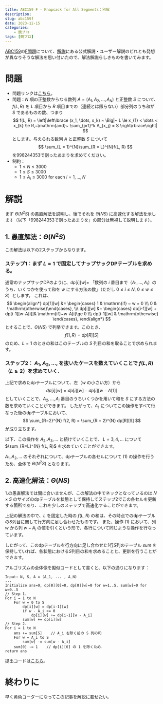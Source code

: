 ```yaml
---
title: ABC159 F - Knapsack for All Segments：別解
description: 
slug: abc159f
date: 2023-12-15
categories:
    - 競プロ
tags: [競プロ]
---
```


[ABC159](https://atcoder.jp/contests/abc159)の[F問題](https://atcoder.jp/contests/abc159/tasks/abc159_f)について、[解説](https://atcoder.jp/contests/abc159/tasks/abc159_f/editorial)にある公式解説・ユーザー解説のどれとも発想が異なりそうな解法を思い付いたので、解法解説らしきものを書いてみます。

# 問題

 - 問題リンクは[こちら](https://atcoder.jp/contests/abc159/tasks/abc159_f)。
 - 問題：$N$ 項の正整数からなる数列 $A = (A_1, A_2, \dots, A_N)$ と正整数 $S$ について、$f(L, R)$ を $L$ 項目から $R$ 項目までの（連続とは限らない）部分列のうち和が $S$ であるものの数、つまり
    $$
        f(L, R) =  \left|\left\lbrace (x_1, \dots, x_k) ~ \Big|~ L \le x_{1} < \dots < x_{k} \le R,~\mathrm{and}~ \sum_{j=1}^k A_{x_j} = S \right\rbrace\right|
    $$
    とします。与えられる数列 $A$ と正整数 $S$ について
    $$
        \sum_{L = 1}^{N}\sum_{R = L}^{N}f(L, R)
    $$
    を$998244353$で割ったあまりを求めてください。
 - 制約：
    - $1 \le N \le 3000$
    - $1 \le S \le 3000$
    - $1 \le A_i \le 3000$  for each $i=1,\dots,N$

# 解説
まず $\Theta(N^2S)$ の愚直解法を説明し、後でそれを $\Theta(NS)$ に高速化する解法を示します（以下「998244353で割ったあまりを」の部分は無視して説明します）。

## 1. 愚直解法：$\Theta(N^2S)$
この解法は以下の2ステップからなります。
### ステップ1：まず $L = 1$ で固定してナップサックDPテーブルを求める。

通常のナップサックDPのように、$dp[i][w] =$ 「数列の $i$ 番目まで（$A_1,\dots,A_i$）のうち、いくつかを使って和を $w$ にする方法の数」（ただし $0 \le i\le N,~0 \le w \le S$）とします。
これは、
    $$
    \begin{align*}
        dp[1][w] &= \begin{cases} 1 & \mathrm{if} ~ w = 0 \\\ 0 & \mathrm{otherwise}\end{cases}, \\\
        dp[i][w] &= \begin{cases} dp[i-1][w] + dp[i-1][w-A[i]]& \mathrm{if}~w-A[i]\ge 0 \\\ dp[i-1][w] & \mathrm{otherwise} \end{cases},
    \end{align*}
    $$
とすることで、$\Theta(NS)$ で列挙できます。このとき、
    $$
        f(1, R) = dp[R][S]
    $$
のため、$L = 1$ のときの和はこのテーブルの $S$ 列目の和を取ることで求められます。 

### ステップ2： $A_1, A_2, \dots,$ を抜いたケースを数えていくことで $f(L, R)$（$L \ge 2$）を求めていく.

上記で求めたdpテーブルについて、左（$w$ の小さい方）から
$$ dp[i][w] = dp[i][w] - dp[i][w - A[1]]　\tag{1} $$
としていくことで、$A_2,\dots, A_i$ 番目のうちいくつかを用いて和を $S$ にする方法の数を求めていくことができます。
したがって、$A_1$ についてこの操作をすべて行なった後のdpテーブルにおいて、
    $$
        \sum_{R=2}^{N} f(2, R) = \sum_{R = 2}^{N} dp[R][S] 
    $$
が成り立ちます。

以下、この操作を $A_2, A_3, \dots$ と続けていくことで、 $L = 3, 4, \dots$ について $\sum_{R=L}^{N} f(L, R)$ を求めていくことができます。

$A_1, A_2, \dots$ のそれぞれについて、dpテーブルの各セルについて $(1)$ の操作を行うため、全体で $\Theta(N^2S)$ となります。


## 2. 高速化解法：$\Theta(NS)$

1.の愚直解法では間に合いませんが、この解法の中でネックとなっているのは $N\times S$ のサイズのdpテーブルを状態として保持してステップ2でこの各セルを更新する箇所であり、これを少しのステップで高速化することができます。

上記の解法の中で、$L$ を固定した時の $f(L, R)$ の和は、その時点でのdpテーブルの$S$列目に関して行方向に足し合わせたものです。
また、操作 (1) において、列 $w$ から列 $w - A_i$ の値を引くという形で、各行について同じような操作を行なっています。

したがって、このdpテーブルを行方向に足し合わせた$1$行$S$列のテーブル $sum$ を保持していれば、各状態における$S$列目の和を求めることと、更新を行うことができます。

アルゴリズムの全体像を擬似コードとして書くと、以下の通りになります：
```
Input: N, S, A = (A_1, ... , A_N)
---
Initialize ans=0, dp[0][0]=0, dp[0][w]=0 for w=1..S, sum[w]=0 for w=0..S
// Step 1.
For i = 1 to N
    For w = 0 to S
        dp[i][w] = dp[i-1][w]
        if w - A_i >= 0
            dp[i][w] += dp[i-1][w - A_i]
        sum[w] += dp[i][w]
// Step 2.
For i = 1 to N
    ans += sum[S]    // A_i を除く前の S 列の和
    For w = A_i to S
        sum[w] -= sum[w - A_i]
    sum[0] -= 1    // dp[i][0] の 1 を除くため.
return ans
```

提出コードは[こちら](https://atcoder.jp/contests/abc159/submissions/48493563)。

# 終わりに

早く黄色コーダーになってこの記事を解説に載せたい。

